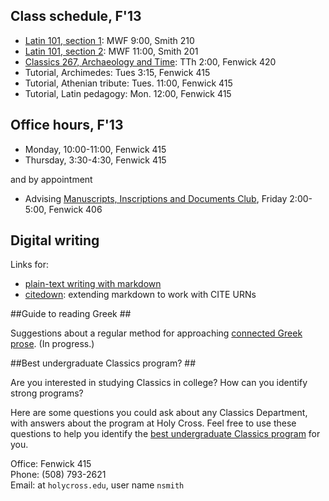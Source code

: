 
## Class schedule, F'13 ##


- [Latin 101, section 1][1]: MWF 9:00, Smith 210
- [Latin 101, section 2][2]: MWF 11:00, Smith 201
- [Classics 267, Archaeology and Time][3]: TTh 2:00, Fenwick 420
- Tutorial, Archimedes: Tues 3:15, Fenwick 415
- Tutorial, Athenian tribute: Tues. 11:00, Fenwick 415
- Tutorial, Latin pedagogy: Mon. 12:00, Fenwick 415


## Office hours, F'13 ##

- Monday, 10:00-11:00, Fenwick 415
- Thursday, 3:30-4:30, Fenwick 415

and by appointment

- Advising [Manuscripts, Inscriptions and Documents Club](http://shot.holycross.edu/hcmid/), Friday 2:00-5:00, Fenwick 406

## Digital writing 

Links for:

-  [plain-text writing with markdown](writing-markdown.html)
-  [citedown](writing-citedown.html):  extending markdown to work with CITE URNs

##Guide to reading Greek ##


Suggestions about a regular method for approaching [connected Greek prose](greek/index.html). (In progress.)



##Best undergraduate Classics program? ##


Are you interested in studying Classics in college? How can you identify strong programs?

Here are some questions you could ask about any Classics Department, with answers about the program at Holy Cross. Feel free to use these questions to help you identify the [best undergraduate Classics program](bestclassicsdept.html) for you.

<aside>
Office: Fenwick 415 <br/>
Phone: (508) 793-2621 <br/>
Email: at <code>holycross.edu</code>, user name <code>nsmith</code>
</aside>

[1]: http://shot.holycross.edu/courses/Latin101/F13/section1/

[2]: http://shot.holycross.edu/courses/Latin101/F13/section2/

[3]: http://shot.holycross.edu/courses/Time/F13/

